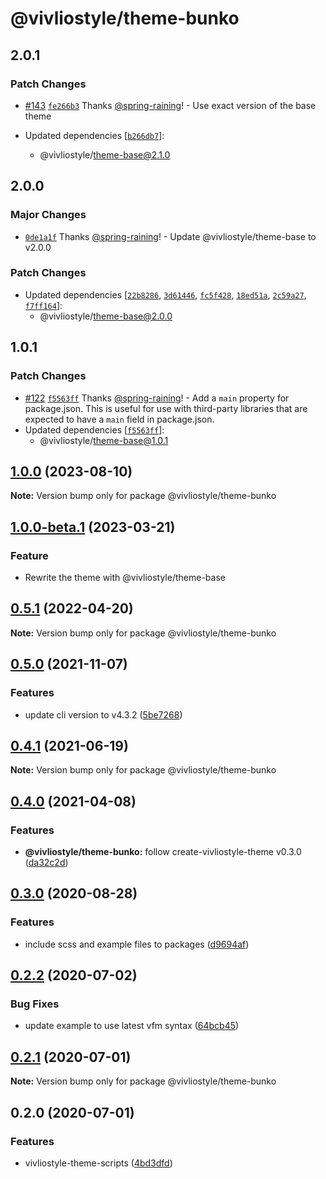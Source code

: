 # @vivliostyle/theme-bunko

## 2.0.1

### Patch Changes

- [#143](https://github.com/vivliostyle/themes/pull/143) [`fe266b3`](https://github.com/vivliostyle/themes/commit/fe266b3bf4e3cb53a684fec3dd9d9acdb7894bc5) Thanks [@spring-raining](https://github.com/spring-raining)! - Use exact version of the base theme

- Updated dependencies [[`b266db7`](https://github.com/vivliostyle/themes/commit/b266db7f306d1eba76b80772cb02fe1af70e543a)]:
  - @vivliostyle/theme-base@2.1.0

## 2.0.0

### Major Changes

- [`0de1a1f`](https://github.com/vivliostyle/themes/commit/0de1a1fd702250a54c03831acd4050e45e0416ea) Thanks [@spring-raining](https://github.com/spring-raining)! - Update @vivliostyle/theme-base to v2.0.0

### Patch Changes

- Updated dependencies [[`22b8286`](https://github.com/vivliostyle/themes/commit/22b8286ea5b28532a1cacd4a49a4aff2a886e9ee), [`3d61446`](https://github.com/vivliostyle/themes/commit/3d614466d159744f05beed15f9164c036c841934), [`fc5f428`](https://github.com/vivliostyle/themes/commit/fc5f428477a74e52614e9201148df2046ddc8d8b), [`18ed51a`](https://github.com/vivliostyle/themes/commit/18ed51aea1248c440d1d77b2fab46450844dbbfd), [`2c59a27`](https://github.com/vivliostyle/themes/commit/2c59a27b14b3f7c721ba1f4a9bf78e3f1fea4e10), [`f7ff164`](https://github.com/vivliostyle/themes/commit/f7ff164f1df5c077c12a644c0b591631cafc4f41)]:
  - @vivliostyle/theme-base@2.0.0

## 1.0.1

### Patch Changes

- [#122](https://github.com/vivliostyle/themes/pull/122) [`f5563ff`](https://github.com/vivliostyle/themes/commit/f5563ff9930cc5184070e9fd2ccdb16c6dd19ae5) Thanks [@spring-raining](https://github.com/spring-raining)! - Add a `main` property for package.json.
  This is useful for use with third-party libraries that are expected to have a `main` field in package.json.
- Updated dependencies [[`f5563ff`](https://github.com/vivliostyle/themes/commit/f5563ff9930cc5184070e9fd2ccdb16c6dd19ae5)]:
  - @vivliostyle/theme-base@1.0.1

## [1.0.0](https://github.com/vivliostyle/themes/compare/@vivliostyle/theme-bunko@1.0.0-beta.1...@vivliostyle/theme-bunko@1.0.0) (2023-08-10)

**Note:** Version bump only for package @vivliostyle/theme-bunko

## [1.0.0-beta.1](https://github.com/vivliostyle/themes/compare/@vivliostyle/theme-bunko@0.5.1...@vivliostyle/theme-bunko@1.0.0-beta.1) (2023-03-21)

### Feature

- Rewrite the theme with @vivliostyle/theme-base

## [0.5.1](https://github.com/vivliostyle/themes/compare/@vivliostyle/theme-bunko@0.5.0...@vivliostyle/theme-bunko@0.5.1) (2022-04-20)

**Note:** Version bump only for package @vivliostyle/theme-bunko

## [0.5.0](https://github.com/vivliostyle/themes/compare/@vivliostyle/theme-bunko@0.4.1...@vivliostyle/theme-bunko@0.5.0) (2021-11-07)

### Features

- update cli version to v4.3.2 ([5be7268](https://github.com/vivliostyle/themes/commit/5be72685499e73826def6859e04f6645c859391e))

## [0.4.1](https://github.com/vivliostyle/themes/compare/@vivliostyle/theme-bunko@0.4.0...@vivliostyle/theme-bunko@0.4.1) (2021-06-19)

**Note:** Version bump only for package @vivliostyle/theme-bunko

## [0.4.0](https://github.com/vivliostyle/themes/compare/@vivliostyle/theme-bunko@0.3.0...@vivliostyle/theme-bunko@0.4.0) (2021-04-08)

### Features

- **@vivliostyle/theme-bunko:** follow create-vivliostyle-theme v0.3.0 ([da32c2d](https://github.com/vivliostyle/themes/commit/da32c2dc17d3aba44e0a9bf78b4aefee28bcb6b4))

## [0.3.0](https://github.com/vivliostyle/themes/compare/@vivliostyle/theme-bunko@0.2.2...@vivliostyle/theme-bunko@0.3.0) (2020-08-28)

### Features

- include scss and example files to packages ([d9694af](https://github.com/vivliostyle/themes/commit/d9694afea56d95569f707c19106b42ba56c28964))

## [0.2.2](https://github.com/vivliostyle/themes/compare/@vivliostyle/theme-bunko@0.2.1...@vivliostyle/theme-bunko@0.2.2) (2020-07-02)

### Bug Fixes

- update example to use latest vfm syntax ([64bcb45](https://github.com/vivliostyle/themes/commit/64bcb45c27f4878b171c586597f031f5612002a7))

## [0.2.1](https://github.com/vivliostyle/themes/compare/@vivliostyle/theme-bunko@0.2.0...@vivliostyle/theme-bunko@0.2.1) (2020-07-01)

**Note:** Version bump only for package @vivliostyle/theme-bunko

## 0.2.0 (2020-07-01)

### Features

- vivliostyle-theme-scripts ([4bd3dfd](https://github.com/vivliostyle/themes/commit/4bd3dfd66ec47029e8bdf1b73ac3b2eae147a851))
